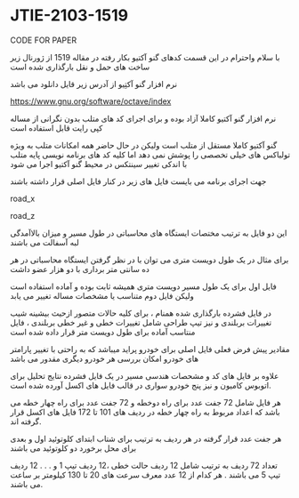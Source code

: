 # JTIE-2103-1519
CODE FOR PAPER


با سلام  واحترام 
در این قسمت کدهای گنو آکتیو بکار رفته در مقاله 1519 از ژورنال زیر ساخت های حمل و نقل بارگذاری شده است

نرم افزار گنو آکتِیو از آدرس زیر قایل دانلود می باشد

https://www.gnu.org/software/octave/index

نرم افزار گنو آکتیو کاملا آزاد بوده و برای اجرای کد های متلب بدون نگرانی از مساله کپی رایت قابل استفاده است

گنو آکتیو کاملا مستقل از متلب است ولیکن در حال حاضر همه امکانات متلب به ویژه تولباکس های خیلی تخصصی را پوشش نمی دهد اما کلیه کد های برنامه نویسی پایه متلب با اندکی تغییر سینتکس در محیط گنو آکتیو اجرا می شود

جهت اجرای برنامه می بایست فایل های زیر در کنار فایل اصلی قرار داشته باشند

road_x

road_z

این دو فایل به ترتیب مختصات ایستگاه های محاسباتی در طول مسیر و میزان بالاآمدگی لبه آسفالت می باشند

برای مثال در یک طول دویست متری می توان با در نظر گرفتن ایستگاه محاسباتی در هر ده سانتی متر برداری با دو هزار عضو داشت

فایل اول برای یک طول مسیر دویست متری همیشه ثابت بوده و آماده استفاده است ولیکن فایل دوم متناسب یا مشخصات مساله تغییر می یابد

در فایل فشرده بارگذاری شده همنام ، برای کلیه حالات متصور ازحیث بیشینه شیب تغییرات بربلندی و نیز تیپ طراحی شامل تغییرات خطی و غیر خطی بربلندی ، فایل منتاسب آماده برای طول دویست متر قرار داده شده است

مقادیر پیش فرض فعلی فایل اصلی برای خودرو پراید میباشد که به راحتی با تغییر پارامتر های خودرو امکان بررسی هر خودرو دیگری مقدور می باشد

علاوه بر فایل های کد و مشحصات هندسی مسیر در یک فایل فشرده نتایج تحلیل برای اتوبوس کامیون و نیز پنج خودرو سواری در قالب فایل های اکسل آورده شده است.

هر فایل شامل 72 جفت عدد برای راه دوخطه و 72 جفت عدد برای راه چهار خطه می باشد که اعداد مربوط به راه چهار خطه در ردیف های 101 تا 172  فایل های اکسل قرار گرفته اند.

هر جفت عدد قرار گرفته در هر ردیف به ترتیب برای شتاب ابتدای کلوتوئید اول و بعدی برای محل برخورد دو کلوتوئید می باشند

تعداد 72 ردیف به ترتیب شامل 12 ردیف حالت خطی ،12 ردیف تیپ 1 و . . . 12 ردیف تیپ 5 می باشند . هر کدام از 12 عدد معرف سرعت های 20 تا 130 کیلومتر بر ساعت می باشند.


